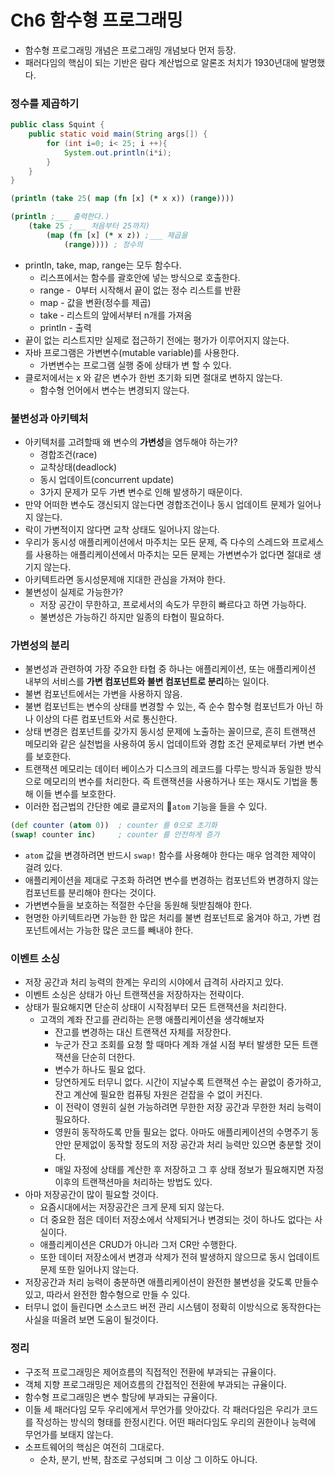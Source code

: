 # Ch6 함수형 프로그래밍
* 함수형 프로그래밍 개념은 프로그래밍 개념보다 먼저 등장.
* 패러다임의 핵심이 되는 기반은 람다 계산법으로 알론조 처치가 1930년대에 발명했다.

### 정수를 제곱하기
```Java
public class Squint {
    public static void main(String args[]) {
        for (int i=0; i< 25; i ++){
            System.out.println(i*i);
        }
    }
}
```
```Clojure
(println (take 25( map (fn [x] (* x x)) (range))))
```
```Clojure
(println ;___ 출력한다.)
    (take 25 ;___ 처음부터 25까지)
        (map (fn [x] (* x z)) ;___ 제곱을
            (range)))) ; 정수의
```
* println, take, map, range는 모두 함수다.
  * 리스프에서는 함수를 괄호안에 넣는 방식으로 호출한다.
  * range -  0부터 시작해서 끝이 없는 정수 리스트를 반환
  * map - 값을 변환(정수를 제곱)
  * take - 리스트의 앞에서부터 n개를 가져옴
  * println - 출력
* 끝이 없는 리스트지만 실제로 접근하기 전에는 평가가 이루어지지 않는다.
* 자바 프로그램은 가변변수(mutable variable)를 사용한다.
  * 가변변수는 프로그램 실행 중에 상태가 변 할 수 있다.
* 클로저에서는 x 와 같은 변수가 한번 초기화 되면 절대로 변하지 않는다.
  * 함수형 언어에서 변수는 변경되지 않는다.

### 불변성과 아키텍처
* 아키텍처를 고려할때 왜 변수의 **가변성**을 염두해야 하는가?
  * 경합조건(race)
  * 교착상태(deadlock)
  * 동시 업데이트(concurrent update) 
  * 3가지 문제가 모두 가변 변수로 인해 발생하기 때문이다.
* 만약 어떠한 변수도 갱신되지 않는다면 경합조건이나 동시 업데이트 문제가 일어나지 않는다.
* 락이 가변적이지 않다면 교착 상태도 일어나지 않는다.
* 우리가 동시성 애플리케이션에서 마주치는 모든 문제, 즉 다수의 스레드와 프로세스를 사용하는 애플리케이션에서 마주치는 모든 문제는 가변변수가 없다면 절대로 생기지 않는다.
* 아키텍트라면 동시성문제애 지대한 관심을 가져야 한다.
* 불변성이 실제로 가능한가?
  * 저장 공간이 무한하고, 프로세서의 속도가 무한히 빠르다고 하면 가능하다.
  * 불변성은 가능하긴 하지만 일종의 타협이 필요하다.

### 가변성의 분리
* 불변성과 관련하여 가장 주요한 타협 중 하나는 애플리케이션, 또는 애플리케이션 내부의 서비스를 **가변 컴포넌트와 불변 컴포넌트로 분리**하는 일이다.
* 불변 컴포넌트에서는 가변을 사용하지 않음.
* 불변 컴포넌트는 변수의 상태를 변경할 수 있는, 즉 순수 함수형 컴포넌트가 아닌 하나 이상의 다른 컴포넌트와 서로 통신한다.
* 상태 변경은 컴포넌트를 갖가지 동시성 문제에 노출하는 꼴이므로, 흔히 트랜잭션 메모리와 같은 실천법을 사용하여 동시 업데이트와 경합 조건 문제로부터 가변 변수를 보호한다.
* 트랜잭션 메모리는 데이터 베이스가 디스크의 레코드를 다루는 방식과 동일한 방식으로 메모리의 변수를 처리한다. 즉 트랜잭션을 사용하거나 또는 재시도 기법을 통해 이들 변수를 보호한다.
* 이러한 접근법의 간단한 예로 클로저의 `atom` 기능을 들을 수 있다.
```Clojure
(def counter (atom 0))  ; counter 를 0으로 초기화
(swap! counter inc)     ; counter 를 안전하게 증가
```
* `atom` 값을 변경하려면 반드시  `swap!` 함수를 사용해야 한다는 매우 엄격한 제약이 걸려 있다.
* 애플리케이션을 제대로 구조화 하려면 변수를 변경하는 컴포넌트와 변경하지 않는 컴포넌트를 분리해야 한다는 것이다.
* 가변변수들을 보호하는 적절한 수단을 동원해 뒷받침해야 한다.
* 현명한 아키텍트라면 가능한 한 많은 처리를 불변 컴포넌트로 옮겨야 하고, 가변 컴포넌트에서는 가능한 많은 코드를 빼내야 한다.

### 이벤트 소싱
* 저장 공간과 처리 능력의 한계는 우리의 시야에서 급격히 사라지고 있다.
* 이벤트 소싱은 상태가 아닌 트랜잭션을 저장하자는 전략이다.
* 상태가 필요해지면 단순히 상태이 시작점부터 모든 트랜잭션을 처리한다.
  * 고객의 계좌 잔고를 관리하는 은행 애플리케이션을 생각해보자
    * 잔고를 변경하는 대신 트랜잭션 자체를 저장한다.
    * 누군가 잔고 조회를 요청 할 때마다 계좌 개설 시점 부터 발생한 모든 트랜잭션을 단순히 더한다.
    * 변수가 하나도 필요 없다.
    * 당연하게도 터무니 없다. 시간이 지날수록 트랜잭션 수는 끝없이 증가하고, 잔고 계산에 필요한 컴퓨팅 자원은 걷잡을 수 없이 커진다.
    * 이 전략이 영원히 실현 가능하려면 무한한 저장 공간과 무한한 처리 능력이 필요하다.
    * 영원히 동작하도록 만들 필요는 없다. 아마도 애플리케이션의 수명주기 동안만 문제없이 동작할 정도의 저장 공간과 처리 능력만 있으면 충분할 것이다.
    * 매일 자정에 상태를 계산한 후 저장하고 그 후 상태 정보가 필요해지면 자정 이후의 트랜잭션마을 처리하는 방법도 있다.
* 아마 저장공간이 많이 필요할 것이다.
  * 요즘시대에서는 저장공간은 크게 문제 되지 않는다.
  * 더 중요한 점은 데이터 저장소에서 삭제되거나 변경되는 것이 하나도 없다는 사실이다.
  * 애플리케이션은 CRUD가 아니라 그저 CR만 수행한다.
  * 또한 데이터 저장소에서 변경과 삭제가 전혀 발생하지 않으므로 동시 업데이트 문제 또한 일어나지 않는다.
* 저장공간과 처리 능력이 충분하면 애플리케이션이 완전한 불변성을 갖도록 만들수 있고, 따라서 완전한 함수형으로 만들 수 있다.
* 터무니 없이 들린다면 소스코드 버전 관리 시스템이 정확히 이방식으로 동작한다는 사실을 떠올려 보면 도움이 될것이다.
  
### 정리
* 구조적 프로그래밍은 제어흐름의 직접적인 전환에 부과되는 규율이다.
* 객체 지향 프로그래밍은 제어흐름의 간접적인 전환에 부과되는 규율이다.
* 함수형 프로그래밍은 변수 할당에 부과되는 규율이다.
* 이들 세 패러다임 모두 우리에게서 무언가를 앗아갔다. 각 패러다임은 우리가 코드를 작성하는 방식의 형태를 한정시킨다. 어떤 패러다임도 우리의 권한이나 능력에 무언가를 보태지 않는다.
* 소프트웨어의 핵심은 여전히 그대로다.
  * 순차, 분기, 반복, 참조로 구성되며 그 이상 그 이하도 아니다.
